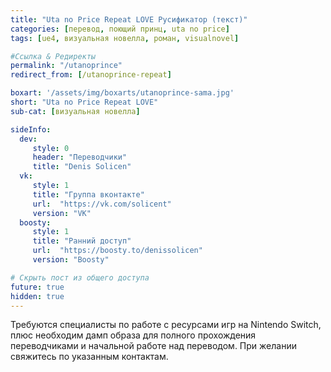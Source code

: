```yaml
---
title: "Uta no Price Repeat LOVE Русификатор (текст)"
categories: [перевод, поющий принц, uta no price]
tags: [ue4, визуальная новелла, роман, visualnovel]

#Ссылка & Редиректы
permalink: "/utanoprince"
redirect_from: [/utanoprince-repeat]

boxart: '/assets/img/boxarts/utanoprince-sama.jpg'
short: "Uta no Price Repeat LOVE"
sub-cat: [визуальная новелла]

sideInfo:
  dev:
     style: 0
     header: "Переводчики"
     title: "Denis Solicen"
  vk:
     style: 1
     title: "Группа вконтакте"
     url:  "https://vk.com/solicent"
     version: "VK"     
  boosty:
     style: 1
     title: "Ранний доступ"
     url:  "https://boosty.to/denissolicen"
     version: "Boosty"

# Скрыть пост из общего доступа
future: true
hidden: true
---
```


Требуются специалисты по работе с ресурсами игр на Nintendo Switch, плюс необходим дамп образа для полного прохождения переводчиками и начальной работе над переводом. При желании свяжитесь по указанным контактам.